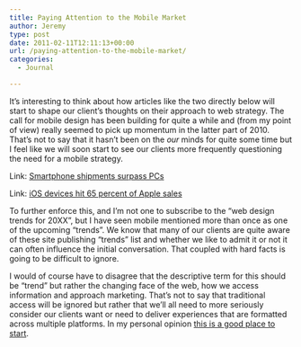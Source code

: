 ```yaml
---
title: Paying Attention to the Mobile Market
author: Jeremy
type: post
date: 2011-02-11T12:11:13+00:00
url: /paying-attention-to-the-mobile-market/
categories:
  - Journal

---
```

It&#8217;s interesting to think about how articles like the two directly below will start to shape our client&#8217;s thoughts on their approach to web strategy. The call for mobile design has been building for quite a while and (from my point of view) really seemed to pick up momentum in the latter part of 2010. That&#8217;s not to say that it hasn&#8217;t been on the _our_ minds for quite some time but I feel like we will soon start to see our clients more frequently questioning the need for a mobile strategy. 

Link: [Smartphone shipments surpass PCs][1]
  
Link: [iOS devices hit 65 percent of Apple sales][2]
  
<!--more-->


  
To further enforce this, and I&#8217;m not one to subscribe to the &#8220;web design trends for 20XX&#8221;, but I have seen mobile mentioned more than once as one of the upcoming &#8220;trends&#8221;. We know that many of our clients are quite aware of these site publishing &#8220;trends&#8221; list and whether we like to admit it or not it can often influence the initial conversation. That coupled with hard facts is going to be difficult to ignore. 

I would of course have to disagree that the descriptive term for this should be &#8220;trend&#8221; but rather the changing face of the web, how we access information and approach marketing. That&#8217;s not to say that traditional access will be ignored but rather that we&#8217;ll all need to more seriously consider our clients want or need to deliver experiences that are formatted across multiple platforms. In my personal opinion [this is a good place to start][3].

 [1]: http://www.ft.com/cms/s/2/d96e3bd8-33ca-11e0-b1ed-00144feabdc0.html?ftcamp=rss#axzz1DTT9OHae
 [2]: http://www.ipodnn.com/articles/11/01/21/mac.worth.just.20.percent.stats.show/
 [3]: http://www.alistapart.com/articles/responsive-web-design/